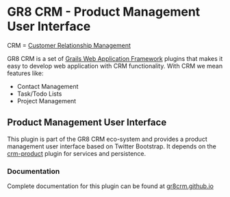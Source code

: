 # GR8 CRM - Product Management User Interface

CRM = [Customer Relationship Management](http://en.wikipedia.org/wiki/Customer_relationship_management)

GR8 CRM is a set of [Grails Web Application Framework](http://www.grails.org/)
plugins that makes it easy to develop web application with CRM functionality.
With CRM we mean features like:

- Contact Management
- Task/Todo Lists
- Project Management


## Product Management User Interface
This plugin is part of the GR8 CRM eco-system and provides a product management user interface based on Twitter Bootstrap.
It depends on the [crm-product](https://github.com/goeh/grails-crm-product) plugin for services and persistence.

### Documentation

Complete documentation for this plugin can be found at [gr8crm.github.io](http://gr8crm.github.io/plugins/crm-product-ui/)
